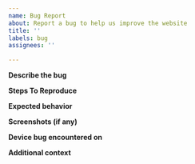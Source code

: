 ```yaml
---
name: Bug Report
about: Report a bug to help us improve the website
title: ''
labels: bug
assignees: ''

---
```


**Describe the bug**


**Steps To Reproduce**


**Expected behavior**


**Screenshots (if any)**


**Device bug encountered on**


**Additional context**
